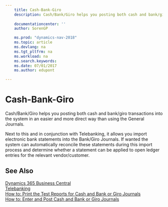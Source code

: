 ```yaml
---
    title: Cash-Bank-Giro 
    description: Cash/Bank/Giro helps you posting both cash and bank/giro transactions into the system in an easier and more direct way than using the General Journals.
    
    documentationcenter: ''
    author: SorenGP

    ms.prod: "dynamics-nav-2018"
    ms.topic: article
    ms.devlang: na
    ms.tgt_pltfrm: na
    ms.workload: na
    ms.search.keywords:
    ms.date: 07/01/2017
    ms.author: edupont

---
```

# Cash-Bank-Giro
Cash/Bank/Giro helps you posting both cash and bank/giro transactions into the system in an easier and more direct way than using the General Journals.  
  
 Next to this and in conjunction with Telebanking, it allows you import electronic bank statements into the Bank/Giro Journals. If wanted the system can automatically reconcile these statements during this import process and determine whether a statement can be applied to open ledger entries for the relevant vendor/customer.  
  
## See Also
[Dynamics 365 Business Central](/dynamics365/business-central/)  
[Telebanking](telebanking.md)   
 [How to: Print the Test Reports for Cash and Bank or Giro Journals](how-to-print-the-test-reports-for-cash-and-bank-or-giro-journals.md)   
 [How to: Enter and Post Cash and Bank or Giro Journals](how-to-enter-and-post-cash-and-bank-or-giro-journals.md)